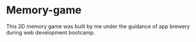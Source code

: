 # Memory-game
This 2D memory game was built by me under the guidance of app brewery during web development bootcamp.
